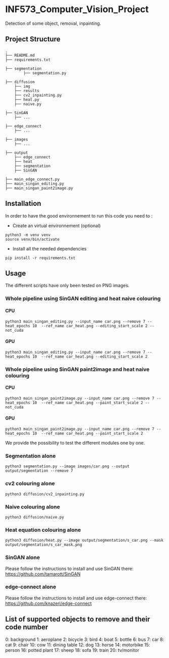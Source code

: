 # INF573_Computer_Vision_Project
Detection of some object, removal, inpainting.

## Project Structure
```
.
├── README.md
├── requirements.txt

├── segmentation
        ├── segmentation.py
            
├── diffusion
    ├── img
    ├── results
    ├── cv2_inpainting.py
    ├── heat.py
    ├── naive.py

├── SinGAN
    ├── ...

├── edge_connect
    ├── ...

├── images
    ├── ...

├── output
    ├── edge_connect
    ├── heat
    ├── segmentation
    ├── SinGAN

├── main_edge_connect.py
├── main_singan_editing.py
├── main_singan_paint2image.py

```
## Installation
In order to have the good environnement to run this code you need to :
- Create an virtual environnement (optional)
```
python3 -m venv venv
source venv/bin/activate
```

- Install all the needed dependencies
```
pip install -r requirements.txt
```

## Usage
The different scripts have only been tested on PNG images.
### Whole pipeline using SinGAN editing and heat naive colouring
#### CPU
```
python3 main_singan_editing.py --input_name car.png --remove 7 --heat_epochs 10  --ref_name car_heat.png --editing_start_scale 2 --not_cuda
```
#### GPU
```
python3 main_singan_editing.py --input_name car.png --remove 7 --heat_epochs 10  --ref_name car_heat.png --editing_start_scale 2
```

### Whole pipeline using SinGAN paint2image and heat naive colouring
#### CPU
```
python3 main_singan_paint2image.py --input_name car.png --remove 7 --heat_epochs 10  --ref_name car_heat.png --paint_start_scale 2 --not_cuda
```
#### GPU
```
python3 main_singan_paint2image.py --input_name car.png --remove 7 --heat_epochs 10  --ref_name car_heat.png --paint_start_scale 2
```

We provide the possibility to test the different modules one by one.

### Segmentation alone
```
python3 segmentation.py --image images/car.png --output output/segmentation --remove 7
```

### cv2 colouring alone
```
python3 diffusion/cv2_inpainting.py
```

### Naive colouring alone
```
python3 diffusion/naive.py
```

### Heat equation colouring alone
```
python3 diffusion/heat.py --image output/segmentation/s_car.png --mask output/segmentation/s_car_mask.png
```

### SinGAN alone
Please follow the instructions to install and use SinGAN there: https://github.com/tamarott/SinGAN

### edge-connect alone
Please follow the instructions to install and use edge-connect there: https://github.com/knazeri/edge-connect


## List of supported objects to remove and their code number
0: background
1: aeroplane
2: bicycle
3: bird
4: boat
5: bottle
6: bus
7: car
8: cat
9: chair
10: cow
11: dining table
12: dog
13: horse
14: motorbike
15: person
16: potted plant
17: sheep
18: sofa
19: train
20: tv/monitor
